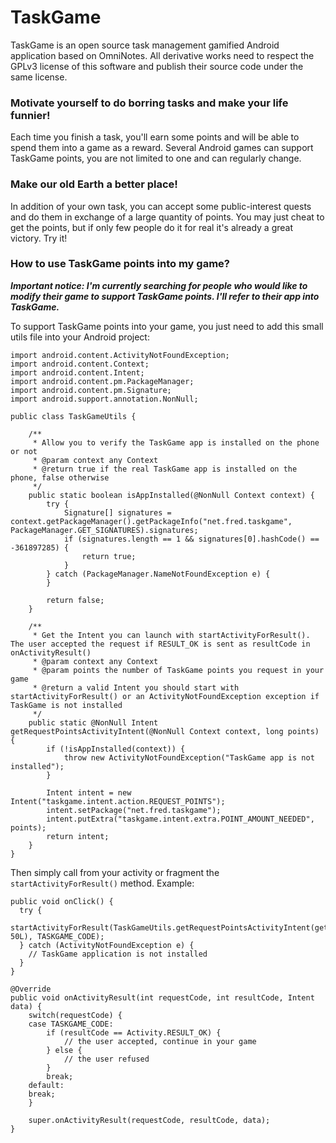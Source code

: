 TaskGame
==========

TaskGame is an open source task management gamified Android application based on OmniNotes.
All derivative works need to respect the GPLv3 license of this software and publish their source code under the same license.

### Motivate yourself to do borring tasks and make your life funnier!

Each time you finish a task, you'll earn some points and will be able to spend them into a game as a reward. Several Android games can support TaskGame points, you are not limited to one and can regularly change.

### Make our old Earth a better place! 

In addition of your own task, you can accept some public-interest quests and do them in exchange of a large quantity of points. You may just cheat to get the points, but if only few people do it for real it's already a great victory. Try it!


### How to use TaskGame points into my game?

***Important notice: I'm currently searching for people who would like to modify their game to support TaskGame points. I'll refer to their app into TaskGame.***

To support TaskGame points into your game, you just need to add this small utils file into your Android project:
```
import android.content.ActivityNotFoundException;
import android.content.Context;
import android.content.Intent;
import android.content.pm.PackageManager;
import android.content.pm.Signature;
import android.support.annotation.NonNull;

public class TaskGameUtils {

    /**
     * Allow you to verify the TaskGame app is installed on the phone or not
     * @param context any Context
     * @return true if the real TaskGame app is installed on the phone, false otherwise
     */
    public static boolean isAppInstalled(@NonNull Context context) {
        try {
            Signature[] signatures = context.getPackageManager().getPackageInfo("net.fred.taskgame", PackageManager.GET_SIGNATURES).signatures;
            if (signatures.length == 1 && signatures[0].hashCode() == -361897285) {
                return true;
            }
        } catch (PackageManager.NameNotFoundException e) {
        }

        return false;
    }

    /**
     * Get the Intent you can launch with startActivityForResult(). The user accepted the request if RESULT_OK is sent as resultCode in onActivityResult()
     * @param context any Context
     * @param points the number of TaskGame points you request in your game
     * @return a valid Intent you should start with startActivityForResult() or an ActivityNotFoundException exception if TaskGame is not installed
     */
    public static @NonNull Intent getRequestPointsActivityIntent(@NonNull Context context, long points) {
        if (!isAppInstalled(context)) {
            throw new ActivityNotFoundException("TaskGame app is not installed");
        }

        Intent intent = new Intent("taskgame.intent.action.REQUEST_POINTS");
        intent.setPackage("net.fred.taskgame");
        intent.putExtra("taskgame.intent.extra.POINT_AMOUNT_NEEDED", points);
        return intent;
    }
}
```

Then simply call from your activity or fragment the `startActivityForResult()` method. Example:
```
public void onClick() {
  try {
  	startActivityForResult(TaskGameUtils.getRequestPointsActivityIntent(getContext(), 50L), TASKGAME_CODE);
  } catch (ActivityNotFoundException e) {
    // TaskGame application is not installed
  }
}
				
@Override
public void onActivityResult(int requestCode, int resultCode, Intent data) {
	switch(requestCode) {
	case TASKGAME_CODE:
		if (resultCode == Activity.RESULT_OK) {
			// the user accepted, continue in your game
		} else {
			// the user refused
		}
		break;
	default:
    break;
	}
	
	super.onActivityResult(requestCode, resultCode, data);
}
```
